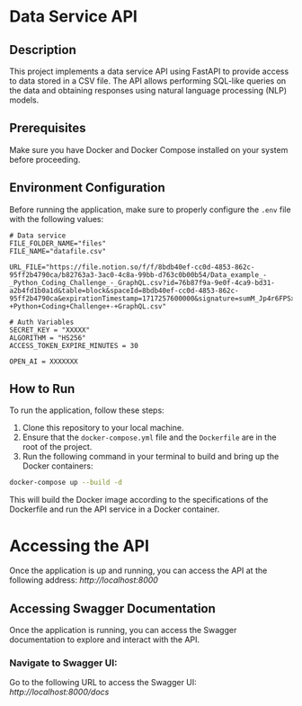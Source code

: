 # Data Service API

## Description
This project implements a data service API using FastAPI to provide access to data stored in a CSV file. The API allows performing SQL-like queries on the data and obtaining responses using natural language processing (NLP) models.

## Prerequisites
Make sure you have Docker and Docker Compose installed on your system before proceeding.

## Environment Configuration
Before running the application, make sure to properly configure the `.env` file with the following values:

```dotenv
# Data service
FILE_FOLDER_NAME="files"
FILE_NAME="datafile.csv"

URL_FILE="https://file.notion.so/f/f/8bdb40ef-cc0d-4853-862c-95ff2b4790ca/b82763a3-3ac0-4c8a-99bb-d763c0b00b54/Data_example_-_Python_Coding_Challenge_-_GraphQL.csv?id=76b87f9a-9e0f-4ca9-bd31-a2b4fd1b0a1d&table=block&spaceId=8bdb40ef-cc0d-4853-862c-95ff2b4790ca&expirationTimestamp=1717257600000&signature=sumM_Jp4r6FPSxCIpIcTPTPWUgjtayUUea2J0enEKbY&downloadName=Data+example+-+Python+Coding+Challenge+-+GraphQL.csv"

# Auth Variables
SECRET_KEY = "XXXXX"
ALGORITHM = "HS256"
ACCESS_TOKEN_EXPIRE_MINUTES = 30

OPEN_AI = XXXXXXX
```

## How to Run
To run the application, follow these steps:

1. Clone this repository to your local machine.
2. Ensure that the `docker-compose.yml` file and the `Dockerfile` are in the root of the project.
3. Run the following command in your terminal to build and bring up the Docker containers:

```bash
docker-compose up --build -d
```

This will build the Docker image according to the specifications of the Dockerfile and run the API service in a Docker container.

# Accessing the API
Once the application is up and running, you can access the API at the following address:
*http://localhost:8000*


## Accessing Swagger Documentation

Once the application is running, you can access the Swagger documentation to explore and interact with the API. 

### Navigate to Swagger UI:
Go to the following URL to access the Swagger UI: *http://localhost:8000/docs*
